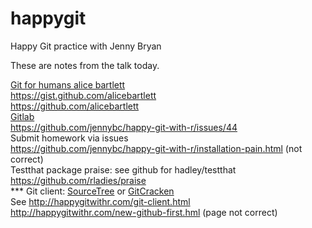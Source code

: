 # happygit

Happy Git practice with Jenny Bryan

These are notes from the talk today.

[Git for humans alice bartlett](https://speakerdeck.com/alicebartlett/git-for-humans)  
https://gist.github.com/alicebartlett  
https://github.com/alicebartlett    
[Gitlab](https://gitlab.com/)  
https://github.com/jennybc/happy-git-with-r/issues/44  
Submit homework via issues  
https://github.com/jennybc/happy-git-with-r/installation-pain.html (not correct)  
Testthat package praise: see github for hadley/testthat  
https://github.com/rladies/praise  
*** Git client: [SourceTree](https://www.sourcetreeapp.com/) or [GitCracken](https://www.gitkraken.com/)  
See http://happygitwithr.com/git-client.html  
http://happygitwithr.com/new-github-first.hml (page not correct)  